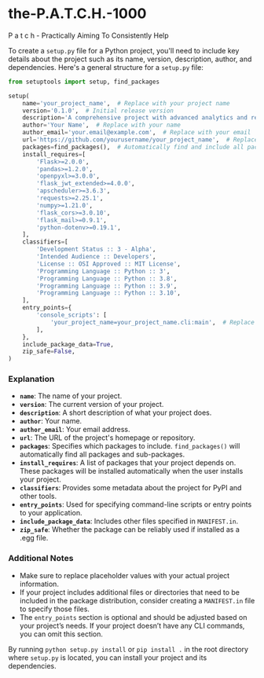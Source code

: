 # the-P.A.T.C.H.-1000
P a t c h - Practically Aiming To Consistently Help

To create a `setup.py` file for a Python project, you'll need to include key details about the project such as its name, version, description, author, and dependencies. Here's a general structure for a `setup.py` file:

```python
from setuptools import setup, find_packages

setup(
    name='your_project_name',  # Replace with your project name
    version='0.1.0',  # Initial release version
    description='A comprehensive project with advanced analytics and reporting features.',
    author='Your Name',  # Replace with your name
    author_email='your.email@example.com',  # Replace with your email
    url='https://github.com/yourusername/your_project_name',  # Replace with your project URL
    packages=find_packages(),  # Automatically find and include all packages in the project
    install_requires=[
        'Flask>=2.0.0',
        'pandas>=1.2.0',
        'openpyxl>=3.0.0',
        'flask_jwt_extended>=4.0.0',
        'apscheduler>=3.6.3',
        'requests>=2.25.1',
        'numpy>=1.21.0',
        'flask_cors>=3.0.10',
        'flask_mail>=0.9.1',
        'python-dotenv>=0.19.1',
    ],
    classifiers=[
        'Development Status :: 3 - Alpha',
        'Intended Audience :: Developers',
        'License :: OSI Approved :: MIT License',
        'Programming Language :: Python :: 3',
        'Programming Language :: Python :: 3.8',
        'Programming Language :: Python :: 3.9',
        'Programming Language :: Python :: 3.10',
    ],
    entry_points={
        'console_scripts': [
            'your_project_name=your_project_name.cli:main',  # Replace with your CLI entry point
        ],
    },
    include_package_data=True,
    zip_safe=False,
)
```

### Explanation

- **`name`**: The name of your project.
- **`version`**: The current version of your project.
- **`description`**: A short description of what your project does.
- **`author`**: Your name.
- **`author_email`**: Your email address.
- **`url`**: The URL of the project's homepage or repository.
- **`packages`**: Specifies which packages to include. `find_packages()` will automatically find all packages and sub-packages.
- **`install_requires`**: A list of packages that your project depends on. These packages will be installed automatically when the user installs your project.
- **`classifiers`**: Provides some metadata about the project for PyPI and other tools.
- **`entry_points`**: Used for specifying command-line scripts or entry points to your application.
- **`include_package_data`**: Includes other files specified in `MANIFEST.in`.
- **`zip_safe`**: Whether the package can be reliably used if installed as a .egg file.

### Additional Notes

- Make sure to replace placeholder values with your actual project information.
- If your project includes additional files or directories that need to be included in the package distribution, consider creating a `MANIFEST.in` file to specify those files.
- The `entry_points` section is optional and should be adjusted based on your project’s needs. If your project doesn’t have any CLI commands, you can omit this section.

By running `python setup.py install` or `pip install .` in the root directory where `setup.py` is located, you can install your project and its dependencies.
